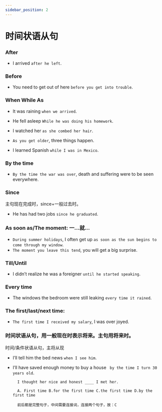 ```yaml
---
sidebar_position: 2
---
```


# 时间状语从句

### After
- I arrived `after he left`.

### Before
- You need to get out of here `before you get into trouble`.

### When While As
- It was raining `when we arrived`.
- He fell asleep `While he was doing his homework`.
- I watched her `as she combed her hair`.

- `As you get older`, three things happen. 
- I learned Spanish `while I was in Mexico`.

### By the time
- `By the time the war was over`, death and suffering were to be seen everywhere.

### Since
主句现在完成时，since+一般过去时。
- He has had two jobs `since he graduated`.


### As soon as/The moment: 一...就...
- `During summer holidays`, I often get up `as soon as the sun begins to come through my window`.
- `The moment you leave this tend`, you will get a big surprise.

### Till/Until
- I didn’t realize he was a foreigner `until he started speaking`.

### Every time
- The windows the bedroom were still leaking `every time it rained`.

### The first/last/next time:
- `The first time I received my salary`, I was over joyed.

### 时间状语从句，用一般现在时表示将来。主句用将来时。

时间/条件状语从句，主将从现
- I’ll tell him the bed news `when I see him`.
- I’ll have saved enough money to buy a house ` by the time I turn 30 years old`.

        I thought her nice and honest ____ I met her.

        A. First time B.for the first time C.the first time D.by the first time

        前后都是完整句子，中间需要连接词，连接两个句子，故：C
